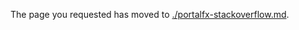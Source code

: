 

The page you requested has moved to [./portalfx-stackoverflow.md](./portalfx-stackoverflow.md). 

